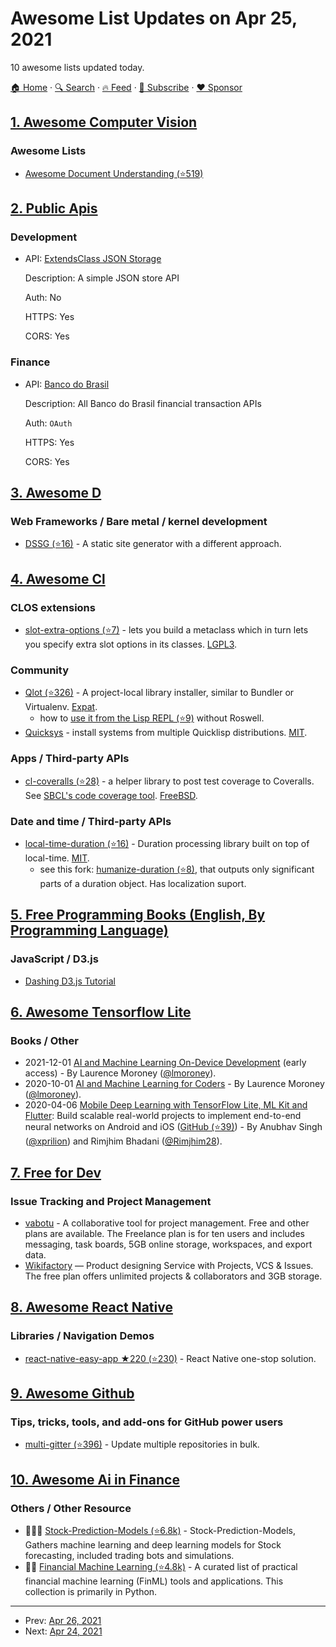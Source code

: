 # Awesome List Updates on Apr 25, 2021

10 awesome lists updated today.

[🏠 Home](/README.md) · [🔍 Search](https://www.trackawesomelist.com/search/) · [🔥 Feed](https://www.trackawesomelist.com/rss.xml) · [📮 Subscribe](https://trackawesomelist.us17.list-manage.com/subscribe?u=d2f0117aa829c83a63ec63c2f&id=36a103854c) · [❤️  Sponsor](https://github.com/sponsors/theowenyoung)



## [1. Awesome Computer Vision](/content/jbhuang0604/awesome-computer-vision/README.md)

### Awesome Lists

*   [Awesome Document Understanding (⭐519)](https://github.com/tstanislawek/awesome-document-understanding)

## [2. Public Apis](/content/public-apis/public-apis/README.md)

### Development

- API: [ExtendsClass JSON Storage](https://extendsclass.com/json-storage.html)

  Description: A simple JSON store API

  Auth: No

  HTTPS: Yes

  CORS: Yes



### Finance

- API: [Banco do Brasil](https://developers.bb.com.br/home)

  Description: All Banco do Brasil financial transaction APIs

  Auth: `OAuth`

  HTTPS: Yes

  CORS: Yes



## [3. Awesome D](/content/dlang-community/awesome-d/README.md)

### Web Frameworks / Bare metal / kernel development

*   [DSSG (⭐16)](https://github.com/kambrium/dssg) - A static site generator with a different approach.

## [4. Awesome Cl](/content/CodyReichert/awesome-cl/README.md)

### CLOS extensions

*   [slot-extra-options (⭐7)](https://github.com/some-mthfka/slot-extra-options) - lets you build a metaclass which in turn lets you specify extra slot options in its classes. [LGPL3](https://www.gnu.org/licenses/lgpl-3.0.en.html).

### Community

*   [Qlot (⭐326)](https://github.com/fukamachi/qlot) - A project-local library installer, similar to Bundler or Virtualenv. [Expat](https://directory.fsf.org/wiki/License:Expat).
    *   how to [use it from the Lisp REPL (⭐9)](https://github.com/svetlyak40wt/qlot-without-roswell) without Roswell.
*   [Quicksys](https://lisp.com.br/quicksys/) - install systems from multiple Quicklisp distributions. [MIT](https://opensource.org/licenses/MIT).

### Apps / Third-party APIs

*   [cl-coveralls (⭐28)](https://github.com/fukamachi/cl-coveralls) - a helper
    library to post test coverage to Coveralls. See [SBCL's code coverage tool](http://www.sbcl.org/manual/index.html#sb_002dcover). [FreeBSD](https://directory.fsf.org/wiki?title=License:FreeBSD).

### Date and time / Third-party APIs

*   [local-time-duration (⭐16)](https://github.com/enaeher/local-time-duration) -
    Duration processing library built on top of local-time. [MIT](https://opensource.org/licenses/MIT).
    *   see this fork: [humanize-duration (⭐8)](https://github.com/40ants/humanize-duration), that outputs only significant parts of a duration object. Has localization suport.

## [5. Free Programming Books (English, By Programming Language)](/content/EbookFoundation/free-programming-books/README.md)

### JavaScript / D3.js

*   [Dashing D3.js Tutorial](https://www.dashingd3js.com/d3-tutorial)

## [6. Awesome Tensorflow Lite](/content/margaretmz/awesome-tensorflow-lite/README.md)

### Books / Other

*   2021-12-01 [AI and Machine Learning On-Device Development](https://learning.oreilly.com/library/view/ai-and-machine/9781098101732/) (early access) - By Laurence Moroney ([@lmoroney](https://twitter.com/lmoroney)).
*   2020-10-01 [AI and Machine Learning for Coders](https://learning.oreilly.com/library/view/ai-and-machine/9781492078180/) - By Laurence Moroney ([@lmoroney](https://twitter.com/lmoroney)).
*   2020-04-06 [Mobile Deep Learning with TensorFlow Lite, ML Kit and Flutter](https://www.packtpub.com/product/mobile-deep-learning-with-tensorflow-lite-ml-kit-and-flutter/9781789611212): Build scalable real-world projects to implement end-to-end neural networks on Android and iOS ([GitHub (⭐39)](https://github.com/PacktPublishing/Mobile-Deep-Learning-Projects)) - By Anubhav Singh ([@xprilion](https://github.com/xprilion)) and Rimjhim Bhadani ([@Rimjhim28](https://github.com/Rimjhim28)).

## [7. Free for Dev](/content/ripienaar/free-for-dev/README.md)

### Issue Tracking and Project Management

*   [vabotu](https://vabotu.com/) - A collaborative tool for project management. Free and other plans are available. The Freelance plan is for ten users and includes messaging, task boards, 5GB online storage, workspaces, and export data.
*   [Wikifactory](https://wikifactory.com/) — Product designing Service with Projects, VCS & Issues. The free plan offers unlimited projects & collaborators and 3GB storage.

## [8. Awesome React Native](/content/jondot/awesome-react-native/README.md)

### Libraries / Navigation Demos

*   [react-native-easy-app ★220 (⭐230)](https://github.com/chende008/react-native-easy-app) - React Native one-stop solution.

## [9. Awesome Github](/content/phillipadsmith/awesome-github/README.md)

### Tips, tricks, tools, and add-ons for GitHub power users

*   [multi-gitter (⭐396)](https://github.com/lindell/multi-gitter) - Update multiple repositories in bulk.

## [10. Awesome Ai in Finance](/content/georgezouq/awesome-ai-in-finance/README.md)

### Others / Other Resource

*   🌟🌟🌟 [Stock-Prediction-Models (⭐6.8k)](https://github.com/huseinzol05/Stock-Prediction-Models) - Stock-Prediction-Models, Gathers machine learning and deep learning models for Stock forecasting, included trading bots and simulations.
*   🌟🌟 [Financial Machine Learning (⭐4.8k)](https://github.com/firmai/financial-machine-learning) - A curated list of practical financial machine learning (FinML) tools and applications. This collection is primarily in Python.

---

- Prev: [Apr 26, 2021](/content/2021/04/26/README.md)
- Next: [Apr 24, 2021](/content/2021/04/24/README.md)